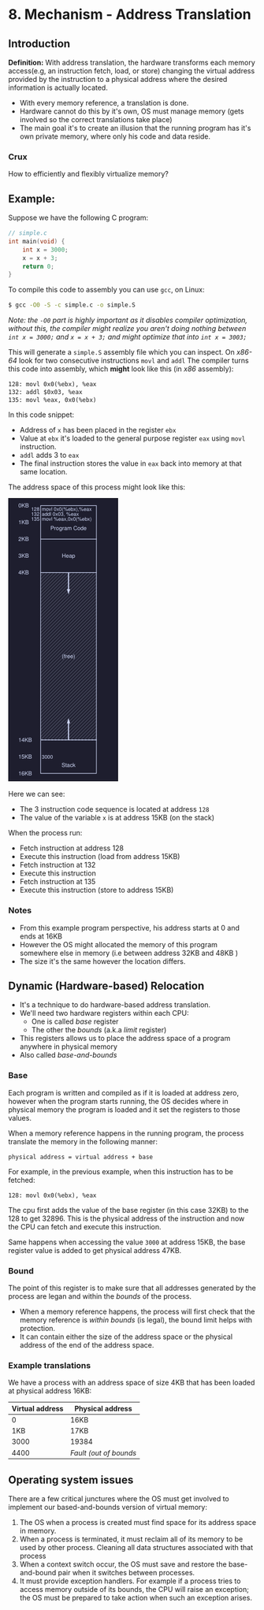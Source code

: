 # 8. Mechanism - Address Translation

## Introduction
**Definition:** With address translation, the hardware transforms each memory access(e.g, an instruction fetch, load, or store) changing the virtual address provided by the instruction to a physical address where the desired information is actually located. 

- With every memory reference, a translation is done. 
- Hardware cannot do this by it's own, OS must manage memory (gets involved so the correct translations take place)
- The main goal it's to create an illusion that the running program has it's own private memory, where only his code and data reside. 
### Crux 
How to efficiently and flexibly virtualize memory? 
## Example: 
Suppose we have the following C program: 
```C
// simple.c
int main(void) {
	int x = 3000;
	x = x + 3;
	return 0;
}
```

To compile this code to assembly you can use `gcc`, on Linux: 
```bash
$ gcc -O0 -S -c simple.c -o simple.S
```
*Note: the `-O0` part is highly important as it disables compiler optimization, without this, the compiler might realize you aren't doing nothing between `int x = 3000;` and `x = x + 3;` and might optimize that into `int x = 3003;`*

This will generate a `simple.S` assembly file which you can inspect. On *x86-64* look for two consecutive instructions `movl` and `addl`
The compiler turns this code into assembly, which **might** look like this (in *x86* assembly): 
```assembly
128: movl 0x0(%ebx), %eax
132: addl $0x03, %eax
135: movl %eax, 0x0(%ebx)
```
In this code snippet: 
- Address of `x` has been placed in the register `ebx` 
- Value at `ebx` it's loaded to the general purpose register `eax` using `movl` instruction.
- `addl` adds 3 to `eax` 
- The final instruction stores the value in `eax` back into memory at that same location. 

The address space of this process might look like this: 

![Process address space](./images/ProcAS.png)

Here we can see: 
- The 3 instruction code sequence is located at address `128`
- The value of the variable `x` is at address 15KB (on the stack)

When the process run: 
- Fetch instruction at address 128
- Execute this instruction (load from address 15KB) 
- Fetch instruction at 132
- Execute this instruction
- Fetch instruction at 135
- Execute this instruction (store to address 15KB)

### Notes
- From this example program perspective, his address starts at 0 and ends at 16KB 
- However the OS might allocated the memory of this program somewhere else in memory (i.e between address 32KB and 48KB )
- The size it's the same however the location differs. 

## Dynamic (Hardware-based) Relocation
- It's a technique to do hardware-based address translation. 
- We'll need two hardware registers within each CPU:
	- One is called *base* register
	- The other the *bounds* (a.k.a *limit* register)
- This registers allows us to place the address space of a program anywhere in physical memory 
- Also called *base-and-bounds*
### Base 
Each program is written and compiled as if it is loaded at address zero, however when the program starts running, the OS decides where in physical memory the program is loaded and it set the registers to those values.  

When a memory reference happens in the running program, the process translate the memory in the following manner: 
```
physical address = virtual address + base
```
For example, in the previous example, when this instruction has to be fetched: 
```
128: movl 0x0(%ebx), %eax
```
The cpu first adds the value of the base register (in this case 32KB) to the 128 to get 32896. This is the physical  address of the instruction and now the CPU can fetch and execute this instruction.

Same happens when accessing the value `3000` at address 15KB, the base register value is added to get physical address 47KB.

### Bound
The point of this register is to make sure that all addresses generated by the process are legan and within the *bounds* of the process. 
- When a memory reference happens, the process will first check that the memory reference is *within bounds* (is legal), the bound limit helps with protection. 
- It can contain either the size of the address space or the physical address of the end of the address space. 

### Example translations 
We have a process with an address space of size 4KB that has been loaded at physical address 16KB:

|Virtual address | Physical address|
|-|-|
|0|16KB|
|1KB|17KB| 
|3000| 19384|
|4400|*Fault (out of bounds*|

## Operating system issues
There are a few critical junctures where the OS must get involved to implement our based-and-bounds version of virtual memory: 
1. The OS when a process is created must find space for its address space in memory. 
2. When a process is terminated, it must reclaim all of its memory to be used by other process. Cleaning all data structures associated with that process
3. When a context switch occur, the OS must save and restore the base-and-bound pair when it switches between processes. 
4. It must provide exception handlers. For example if a process tries to access memory outside of its bounds, the CPU will raise an exception; the OS must be prepared to take action when such an exception arises. 